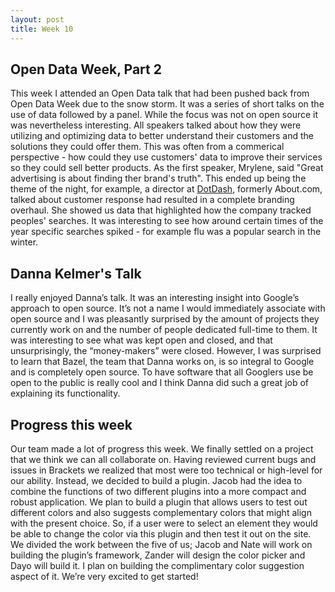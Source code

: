 ```yaml
--- 
layout: post 
title: Week 10
---
```


## Open Data Week, Part 2 

This week I attended an Open Data talk that had been pushed back from Open Data Week due to the snow storm. It was a series of short talks on the use of data followed by a panel. While the focus was not on open source it was nevertheless interesting. All speakers talked about how they were utilizing and optimizing data to better understand their customers and the solutions they could offer them. This was often from a commerical perspective - how could they use customers' data to improve their services so they could sell better products. As the first speaker, Mrylene, said "Great advertising is about finding ther brand's truth". This ended up being the theme of the night, for example, a director at [DotDash](https://www.dotdash.com/), formerly About.com, talked about customer response had resulted in a complete branding overhaul. She showed us data that highlighted how the company tracked peoples' searches. It was interesting to see how around certain times of the year specific searches spiked - for example flu was a popular search in the winter. 


## Danna Kelmer's Talk
I really enjoyed Danna’s talk. It was an interesting insight into Google’s approach to open source. It’s not a name I would immediately associate with open source and I was  pleasantly surprised by the amount of projects they currently work on and the number of people dedicated full-time to them. It was interesting to see what was kept open and closed, and that unsurprisingly, the “money-makers” were closed. However, I was surprised to learn that Bazel, the team that Danna works on, is so integral to Google and is completely open source. To have software that all Googlers use be open to the public is really cool and I think Danna did such a great job of explaining its functionality. 

## Progress this week

Our team made a lot of progress this week. We finally settled on a project that we think we can all collaborate on. Having reviewed current bugs and issues in Brackets we realized that most were too technical or high-level for our ability. Instead, we decided to build a plugin. Jacob had the idea to combine the functions of two different plugins into a more compact and robust application. We plan to build a plugin that allows users to test out different colors and also suggests complementary colors that might align with the present choice. So, if a user were to select an element they would be able to change the color via this plugin and then test it out on the site. We divided the work between the five of us; Jacob and Nate will work on building the plugin’s framework, Zander will design the color picker and Dayo will build it. I plan on building the complimentary color suggestion aspect of it.  We’re very excited to get started! 
